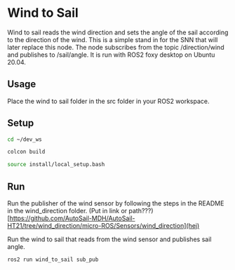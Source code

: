 # Wind to Sail

Wind to sail reads the wind direction and sets the angle of the sail according to the direction of the wind. This is a simple stand in for the SNN that will later replace this node. The node subscribes from the topic /direction/wind and publishes to /sail/angle. It is run with ROS2 foxy desktop on Ubuntu 20.04.

## Usage

Place the wind to sail folder in the src folder in your ROS2 workspace.

## Setup

```bash
cd ~/dev_ws

colcon build

source install/local_setup.bash
```

## Run

Run the publisher of the wind sensor by following the steps in the README in the wind_direction folder. (Put in link or path???) [https://github.com/AutoSail-MDH/AutoSail-HT21/tree/wind_direction/micro-ROS/Sensors/wind_direction](hej)

Run the wind to sail that reads from the wind sensor and publishes sail angle.
```bash
ros2 run wind_to_sail sub_pub
```